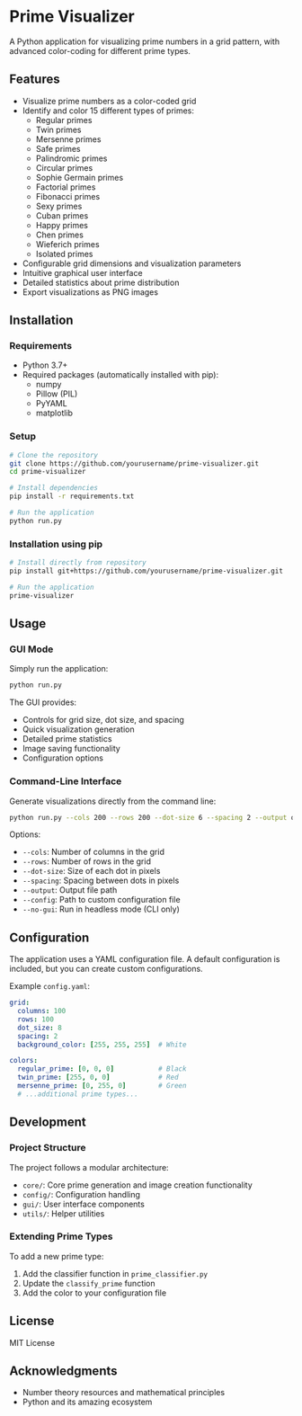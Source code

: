 # Prime Visualizer

A Python application for visualizing prime numbers in a grid pattern, with advanced color-coding for different prime types.

## Features

- Visualize prime numbers as a color-coded grid
- Identify and color 15 different types of primes:
  - Regular primes
  - Twin primes
  - Mersenne primes
  - Safe primes
  - Palindromic primes
  - Circular primes
  - Sophie Germain primes
  - Factorial primes
  - Fibonacci primes
  - Sexy primes
  - Cuban primes
  - Happy primes
  - Chen primes
  - Wieferich primes
  - Isolated primes
- Configurable grid dimensions and visualization parameters
- Intuitive graphical user interface
- Detailed statistics about prime distribution
- Export visualizations as PNG images

## Installation

### Requirements

- Python 3.7+
- Required packages (automatically installed with pip):
  - numpy
  - Pillow (PIL)
  - PyYAML
  - matplotlib

### Setup

```bash
# Clone the repository
git clone https://github.com/yourusername/prime-visualizer.git
cd prime-visualizer

# Install dependencies
pip install -r requirements.txt

# Run the application
python run.py
```

### Installation using pip

```bash
# Install directly from repository
pip install git+https://github.com/yourusername/prime-visualizer.git

# Run the application
prime-visualizer
```

## Usage

### GUI Mode

Simply run the application:

```bash
python run.py
```

The GUI provides:
- Controls for grid size, dot size, and spacing
- Quick visualization generation
- Detailed prime statistics
- Image saving functionality
- Configuration options

### Command-Line Interface

Generate visualizations directly from the command line:

```bash
python run.py --cols 200 --rows 200 --dot-size 6 --spacing 2 --output output.png
```

Options:
- `--cols`: Number of columns in the grid
- `--rows`: Number of rows in the grid
- `--dot-size`: Size of each dot in pixels
- `--spacing`: Spacing between dots in pixels
- `--output`: Output file path
- `--config`: Path to custom configuration file
- `--no-gui`: Run in headless mode (CLI only)

## Configuration

The application uses a YAML configuration file. A default configuration is included, but you can create custom configurations.

Example `config.yaml`:

```yaml
grid:
  columns: 100
  rows: 100
  dot_size: 8
  spacing: 2
  background_color: [255, 255, 255]  # White

colors:
  regular_prime: [0, 0, 0]           # Black
  twin_prime: [255, 0, 0]            # Red
  mersenne_prime: [0, 255, 0]        # Green
  # ...additional prime types...
```

## Development

### Project Structure

The project follows a modular architecture:
- `core/`: Core prime generation and image creation functionality
- `config/`: Configuration handling
- `gui/`: User interface components
- `utils/`: Helper utilities

### Extending Prime Types

To add a new prime type:

1. Add the classifier function in `prime_classifier.py`
2. Update the `classify_prime` function
3. Add the color to your configuration file

## License

MIT License

## Acknowledgments

- Number theory resources and mathematical principles
- Python and its amazing ecosystem